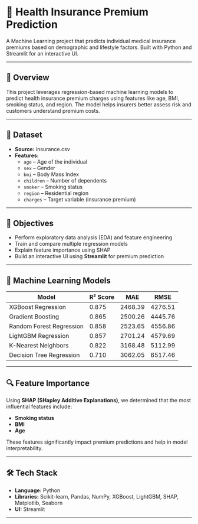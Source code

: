 # 🏥 Health Insurance Premium Prediction

A Machine Learning project that predicts individual medical insurance premiums based on demographic and lifestyle factors. Built with Python and Streamlit for an interactive UI.

---

## 📌 Overview

This project leverages regression-based machine learning models to predict health insurance premium charges using features like age, BMI, smoking status, and region. The model helps insurers better assess risk and customers understand premium costs.

---

## 📁 Dataset

- **Source:** insurance.csv  
- **Features:**
  - `age` – Age of the individual
  - `sex` – Gender
  - `bmi` – Body Mass Index
  - `children` – Number of dependents
  - `smoker` – Smoking status
  - `region` – Residential region
  - `charges` – Target variable (insurance premium)

---

## 🎯 Objectives

- Perform exploratory data analysis (EDA) and feature engineering
- Train and compare multiple regression models
- Explain feature importance using SHAP
- Build an interactive UI using **Streamlit** for premium prediction

---

## 🧠 Machine Learning Models

| Model                     | R² Score | MAE       | RMSE      |
|--------------------------|----------|-----------|-----------|
| XGBoost Regression        | 0.875    | 2468.39   | 4276.51   |
| Gradient Boosting         | 0.865    | 2500.26   | 4445.76   |
| Random Forest Regression  | 0.858    | 2523.65   | 4556.86   |
| LightGBM Regression       | 0.857    | 2701.24   | 4579.69   |
| K-Nearest Neighbors       | 0.822    | 3168.48   | 5112.99   |
| Decision Tree Regression  | 0.710    | 3062.05   | 6517.46   |

---

## 🔍 Feature Importance

Using **SHAP (SHapley Additive Explanations)**, we determined that the most influential features include:

- **Smoking status**
- **BMI**
- **Age**

These features significantly impact premium predictions and help in model interpretability.

---

## 🛠️ Tech Stack

- **Language:** Python
- **Libraries:** Scikit-learn, Pandas, NumPy, XGBoost, LightGBM, SHAP, Matplotlib, Seaborn
- **UI:** Streamlit

---


